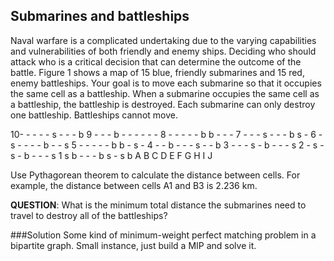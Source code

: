 Submarines and battleships
----------

Naval warfare is a complicated undertaking due
to the varying capabilities and vulnerabilities of both
friendly and enemy ships. Deciding who should attack
who is a critical decision that can determine the
outcome of the battle.
Figure 1 shows a map of 15 blue, friendly submarines
and 15 red, enemy battleships. Your goal is to
move each submarine so that it occupies the same
cell as a battleship. When a submarine occupies the
same cell as a battleship, the battleship is destroyed.
Each submarine can only destroy one battleship. Battleships
cannot move.

10- - - - - s - - - b
9 - - - b - - - - - -
8 - - - - - b b - - -
7 - - - s - - - b s -
6 - s - - - - b - - s
5 - - - - - b b - s -
4 - - b - - - s - - b
3 - - - s - b - - - s
2 - s - s - b - - - s
1 s b - - - b s - s b
  A B C D E F G H I J

Use Pythagorean theorem to calculate the distance
between cells. For example, the distance between
cells A1 and B3 is 2.236 km.

**QUESTION**: What is the minimum total distance
the submarines need to travel to destroy all of the
battleships?

###Solution
Some kind of minimum-weight perfect matching problem in a bipartite graph. 
Small instance, just build a MIP and solve it.
